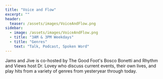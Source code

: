 ```yaml
---
title: "Voice and Flow"
excerpt: ""
header:
  teaser: /assets/images/VoiceAndFlow.png
sidebar:
  - image: /assets/images/VoiceAndFlow.png
  - title: "3AM & 3PM Weekdays"
  - title: "Genres"
    text: "Talk, Podcast, Spoken Word"
---
```


Jams and Jive is co-hosted by The Good Foot's Bosco Bonetti and Rhythm and Views host Dr. Lovey who discuss current events, their own lives, and play hits from a variety of genres from yesteryear through today.
